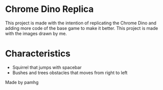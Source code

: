 # Chrome Dino Replica

This project is made with the intention of replicating the Chrome Dino and adding more code of the base game to make it better. This project is made with the images drawn by me.

# Characteristics

- Squirrel that jumps with spacebar
- Bushes and trees obstacles that moves from right to left

Made by pamhg
